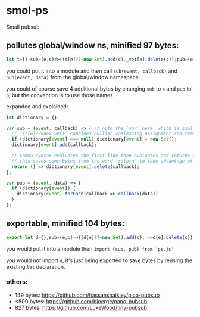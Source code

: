 # smol-ps
Small pubsub

## pollutes global/window ns, minified 97 bytes:

```js
let t={};sub=(e,c)=>((t[e]??=new Set).add(c),_=>t[e].delete(c));pub=(e,d)=>t[e]?.forEach(f=>f(d))
```

you could put it into a module and then call `sub(event, callback)` and `pub(event, data)` from the global/window namespace

you could of course save 4 additional bytes by changing `sub` to `s` and `pub` to `p`, but the convention is to use those names

expanded and explained:

```js
let dictionary = {};

var sub = (event, callback) => { // note the `var` here, which is implicit in the minified version, making it a global variable
  // `(t[e]??=new Set)` combines nullish coalescing assignment and removes the optional () after a new object with no arguments
  if (dictionary[event] === null) dictionary[event] = new Set();
  dictionary[event].add(callback);

  // comma syntax evaluates the first line then evaluates and returns the second (or last) line
  // this saves some bytes from the word `return` to take advantage of implicit returns if not using braces.
  return () => dictionary[event].delete(callback);
};

var pub = (event, data) => {
  if (dictionary[event]) {
    dictionary[event].forEach(callback => callback(data))
  }
};
```

## exportable, minified 104 bytes:

```js
export let d={},sub=(e,c)=>((d[e]??=new Set).add(c),_=>d[e].delete(c)),pub=(e,s)=>d[e]?.forEach(f=>f(s))
```

you would put it into a module then `import {sub, pub} from 'ps.js'`

you would *not* import `d`, it's just being exported to save bytes by reusing the existing `let` declaration.

### others:

- 149 bytes: https://github.com/hassanshaikley/pico-pubsub
- <500 bytes: https://github.com/bjoerge/nano-pubsub
- 827 bytes: https://github.com/LukeWood/tiny-pubsub
